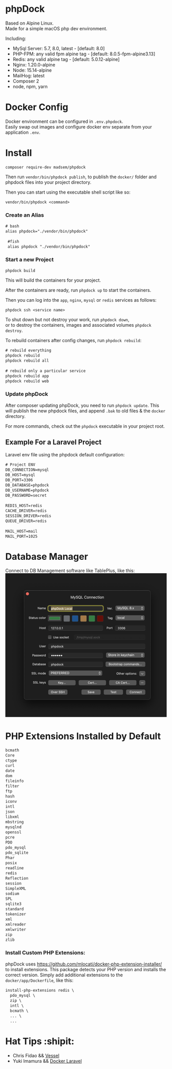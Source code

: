 # phpDock

Based on Alpine Linux.  
Made for a simple macOS php dev environment.

Including:
- MySql Server: 5.7, 8.0, latest - [default: 8.0]
- PHP-FPM: any valid fpm alpine tag - [default: 8.0.5-fpm-alpine3.13]
- Redis: any valid alpine tag - [default: 5.0.12-alpine]
- Nginx: 1.20.0-alpine
- Node: 15.14-alpine
- MailHog: latest
- Composer 2
- node, npm, yarn

# Docker Config

Docker environment can be configured in `.env.phpdock`.  
Easily swap out images and configure docker env separate from your application `.env`.

# Install
```shell
composer require-dev madsem/phpdock
```
Then run `vendor/bin/phpdock publish`, to publish the `docker/` folder and phpdock files into your project directory.

Then you can start using the executable shell script like so:
```
vendor/bin/phpdock <command>
```

### Create an Alias
```shell
# bash
alias phpdock="./vendor/bin/phpdock"
 
 #fish
 alias phpdock "./vendor/bin/phpdock"
 ```

 ### Start a new Project
 ```shell
 phpdock build
 ```
 This will build the containers for your project.

 After the containers are ready, run `phpdock up` to start the containers.

 Then you can log into the `app`, `nginx`, `mysql` or `redis` services as follows:
 ```shell
 phpdock ssh <service name>
 ```

To shut down but not destroy your work, run `phpdock down`,  
or to destroy the containers, images and associated volumes `phpdock destroy`.

To rebuild containers after config changes, run `phpdock rebuild`:
```shell
# rebuild everything
phpdock rebuild
phpdock rebuild all

# rebuild only a particular service
phpdock rebuild app
phpdock rebuild web
```

### Update phpDock
After composer updating phpDock, you need to run `phpdock update`.
This will publish the new phpdock files, and append `.bak` to old files & the `docker` directory.

For more commands, check out the `phpdock` executable in your project root.

## Example For a Laravel Project
Laravel env file using the phpdock default configuration:
```env
# Project ENV
DB_CONNECTION=mysql
DB_HOST=mysql
DB_PORT=3306
DB_DATABASE=phpdock
DB_USERNAME=phpdock
DB_PASSWORD=secret

REDIS_HOST=redis
CACHE_DRIVER=redis
SESSION_DRIVER=redis
QUEUE_DRIVER=redis

MAIL_HOST=mail
MAIL_PORT=1025
```


# Database Manager
Connect to DB Management software like TablePlus, like this:  
![table plus config](/docs/tableplus.png)


# PHP Extensions Installed by Default
```shell
bcmath
Core
ctype
curl
date
dom
fileinfo
filter
ftp
hash
iconv
intl
json
libxml
mbstring
mysqlnd
openssl
pcre
PDO
pdo_mysql
pdo_sqlite
Phar
posix
readline
redis
Reflection
session
SimpleXML
sodium
SPL
sqlite3
standard
tokenizer
xml
xmlreader
xmlwriter
zip
zlib
```

### Install Custom PHP Extensions:
phpDock uses https://github.com/mlocati/docker-php-extension-installer/ to install extensions.
This package detects your PHP version and installs the correct version.
Simply add additional extensions to the `docker/app/Dockerfile`, like this:
```shell
install-php-extensions redis \
  pdo_mysql \
  zip \
  intl \
  bcmath \
  ... \
  ...
```


# Hat Tips :shipit:	
- Chris Fidao && [Vessel](https://github.com/shipping-docker/vessel)
- Yuki Imamura && [Docker Laravel](https://github.com/ucan-lab/docker-laravel)